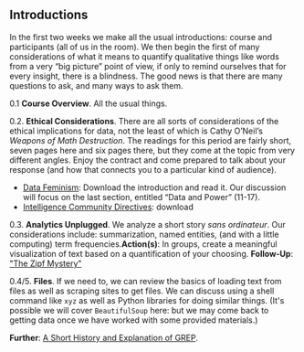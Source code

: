 ## Introductions 

In the first two weeks we make all the usual introductions: course and participants (all of us in the room). We then begin the first of many considerations of what it means to quantify qualitative things like words from a very “big picture” point of view, if only to remind ourselves that for every insight, there is a blindness. The good news is that there are many questions to ask, and many ways to ask them.

0.1 **Course Overview**. All the usual things.

0.2. **Ethical Considerations**. There are all sorts of considerations of the ethical implications for data, not the least of which is Cathy O’Neil’s _Weapons of Math Destruction_. The readings for this period are fairly short, seven pages here and six pages there, but they come at the topic from very different angles. Enjoy the contract and come prepared to talk about your response (and how that connects you to a particular kind of audience).

* [Data Feminism][]: Download the introduction and read it. Our discussion will focus on the last section, entitled “Data and Power” (11-17).
* [Intelligence Community Directives][]: download 



0.3. **Analytics Unplugged**. We analyze a short story *sans ordinateur*. Our considerations include: summarization, named entities, (and with a little computing) term frequencies.**Action(s)**: In groups, create a meaningful visualization of text based on a quantification of your choosing.
**Follow-Up**: ["The Zipf Mystery"][]

[Data Feminism]: https://direct.mit.edu/books/oa-monograph/4660/Data-Feminism
[Intelligence Community Directives]: https://www.dni.gov/index.php/what-we-do/ic-related-menus/ic-related-links/intelligence-community-directives
["The Zipf Mystery"]: https://www.youtube.com/watch?v=fCn8zs912OE

0.4/5. **Files**. If we need to, we can review  the basics of loading text from files as well as scraping sites to get files. We can discuss using a shell command like `xyz` as well as Python libraries for doing similar things. (It's possible we will cover `BeautifulSoup` here: but we may come back to getting data once we have worked with some provided materials.)

**Further**: [A Short History and Explanation of
GREP](https://www.youtube.com/watch?v=NTfOnGZUZDk).
